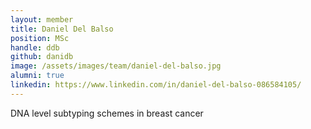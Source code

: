 ```yaml
---
layout: member
title: Daniel Del Balso
position: MSc
handle: ddb
github: danidb
image: /assets/images/team/daniel-del-balso.jpg
alumni: true
linkedin: https://www.linkedin.com/in/daniel-del-balso-086584105/
---
```


DNA level subtyping schemes in breast cancer
